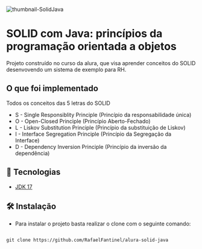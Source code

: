 ![thumbnail-SolidJava](https://github.com/RafaelFantinel/alura-solid-java/assets/52799324/ad0e3b78-e9a7-446e-ab40-fbdf20006111)



# SOLID com Java: princípios da programação orientada a objetos

Projeto construído no curso da alura, que visa aprender conceitos do SOLID desenvovendo um sistema de exemplo para RH.

## O que foi implementado

Todos os conceitos das 5 letras do SOLID
- S - Single Responsiblity Principle (Princípio da responsabilidade única)
- O - Open-Closed Principle (Princípio Aberto-Fechado)
- L - Liskov Substitution Principle (Princípio da substituição de Liskov)
- I - Interface Segregation Principle (Princípio da Segregação da Interface)
- D - Dependency Inversion Principle (Princípio da inversão da dependência)

## 🚀 Tecnologias

- [JDK 17](https://hub.docker.com/r/bellsoft/liberica-openjdk-alpine)


## 🛠 Instalação

- Para instalar o projeto basta realizar o clone com o seguinte comando:

```

git clone https://github.com/RafaelFantinel/alura-solid-java

```
